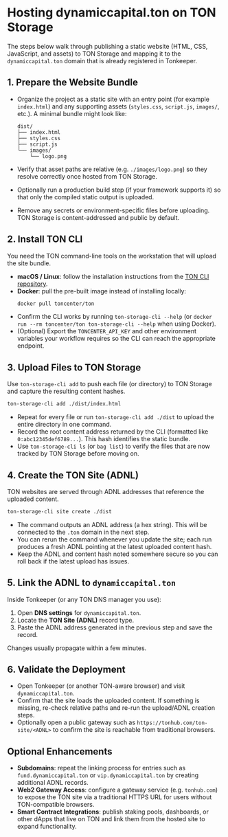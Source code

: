 # Hosting dynamiccapital.ton on TON Storage

The steps below walk through publishing a static website (HTML, CSS, JavaScript,
and assets) to TON Storage and mapping it to the `dynamiccapital.ton` domain
that is already registered in Tonkeeper.

## 1. Prepare the Website Bundle

- Organize the project as a static site with an entry point (for example
  `index.html`) and any supporting assets (`styles.css`, `script.js`, `images/`,
  etc.). A minimal bundle might look like:

  ```text
  dist/
  ├── index.html
  ├── styles.css
  ├── script.js
  └── images/
      └── logo.png
  ```

- Verify that asset paths are relative (e.g. `./images/logo.png`) so they
  resolve correctly once hosted from TON Storage.
- Optionally run a production build step (if your framework supports it) so that
  only the compiled static output is uploaded.
- Remove any secrets or environment-specific files before uploading. TON Storage
  is content-addressed and public by default.

## 2. Install TON CLI

You need the TON command-line tools on the workstation that will upload the site
bundle.

- **macOS / Linux**: follow the installation instructions from the
  [TON CLI repository](https://github.com/toncenter/ton-cli).
- **Docker**: pull the pre-built image instead of installing locally:
  ```bash
  docker pull toncenter/ton
  ```
- Confirm the CLI works by running `ton-storage-cli --help` (or
  `docker run --rm toncenter/ton ton-storage-cli --help` when using Docker).
- (Optional) Export the `TONCENTER_API_KEY` and other environment variables your
  workflow requires so the CLI can reach the appropriate endpoint.

## 3. Upload Files to TON Storage

Use `ton-storage-cli add` to push each file (or directory) to TON Storage and
capture the resulting content hashes.

```bash
ton-storage-cli add ./dist/index.html
```

- Repeat for every file or run `ton-storage-cli add ./dist` to upload the entire
  directory in one command.
- Record the root content address returned by the CLI (formatted like
  `0:abc12345def6789...`). This hash identifies the static bundle.
- Use `ton-storage-cli ls` (or `bag list`) to verify the files that are now
  tracked by TON Storage before moving on.

## 4. Create the TON Site (ADNL)

TON websites are served through ADNL addresses that reference the uploaded
content.

```bash
ton-storage-cli site create ./dist
```

- The command outputs an ADNL address (a hex string). This will be connected to
  the `.ton` domain in the next step.
- You can rerun the command whenever you update the site; each run produces a
  fresh ADNL pointing at the latest uploaded content hash.
- Keep the ADNL and content hash noted somewhere secure so you can roll back if
  the latest upload has issues.

## 5. Link the ADNL to `dynamiccapital.ton`

Inside Tonkeeper (or any TON DNS manager you use):

1. Open **DNS settings** for `dynamiccapital.ton`.
2. Locate the **TON Site (ADNL)** record type.
3. Paste the ADNL address generated in the previous step and save the record.

Changes usually propagate within a few minutes.

## 6. Validate the Deployment

- Open Tonkeeper (or another TON-aware browser) and visit `dynamiccapital.ton`.
- Confirm that the site loads the uploaded content. If something is missing,
  re-check relative paths and re-run the upload/ADNL creation steps.
- Optionally open a public gateway such as `https://tonhub.com/ton-site/<ADNL>`
  to confirm the site is reachable from traditional browsers.

## Optional Enhancements

- **Subdomains**: repeat the linking process for entries such as
  `fund.dynamiccapital.ton` or `vip.dynamiccapital.ton` by creating additional
  ADNL records.
- **Web2 Gateway Access**: configure a gateway service (e.g. `tonhub.com`) to
  expose the TON site via a traditional HTTPS URL for users without
  TON-compatible browsers.
- **Smart Contract Integrations**: publish staking pools, dashboards, or other
  dApps that live on TON and link them from the hosted site to expand
  functionality.
